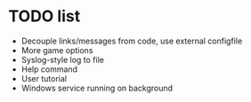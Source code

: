 # TODO list

- Decouple links/messages from code, use external configfile
- More game options
- Syslog-style log to file
- Help command
- User tutorial
- Windows service running on background
